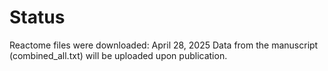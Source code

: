 # Status

Reactome files were downloaded: April 28, 2025
Data from the manuscript (combined_all.txt) will be uploaded upon publication.
